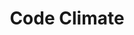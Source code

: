 ---
blog: https://codeclimate.com/blog
facebook: https://www.facebook.com/codeclimate
logohandle: codeclimate
sort: codeclimate
title: Code Climate
twitter: https://x.com/codeclimate
website: https://codeclimate.com/
---